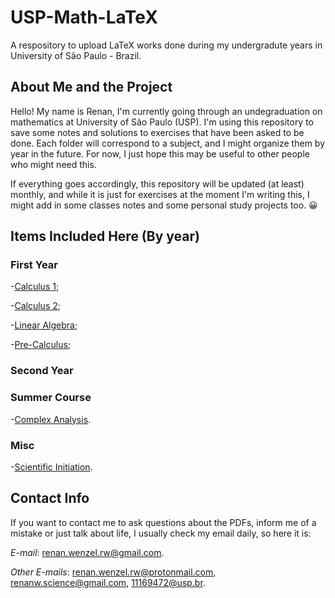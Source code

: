 # USP-Math-LaTeX
A respository to upload LaTeX works done during my undergradute years in University of São Paulo - Brazil.

## About Me and the Project

Hello! My name is Renan, I'm currently going through an undegraduation on mathematics at University of São Paulo (USP). I'm using this repository to save some notes and solutions to exercises that have been asked to be done. Each folder will correspond to a subject, and I might organize them by year in the future. For now, I just hope this may be useful to other people who might need this. 

If everything goes accordingly, this repository will be updated (at least) monthly, and while it is just for exercises at the moment I'm writing this, I might add in some classes notes and some personal study projects too. 😀

## Items Included Here (By year)
### First Year
-[Calculus 1](https://github.com/RenanLeznew/USP-Math-LaTeX/tree/master/Calculus1);

-[Calculus 2](https://github.com/RenanLeznew/USP-Math-LaTeX/tree/master/Calculus2);

-[Linear Algebra](https://github.com/RenanLeznew/USP-Math-LaTeX/tree/master/Linear%20Algebra);

-[Pre-Calculus](https://github.com/RenanLeznew/USP-Math-LaTeX/tree/master/PreCalculus);
### Second Year

### Summer Course
-[Complex Analysis](https://github.com/RenanLeznew/USP-Math-LaTeX/tree/master/ComplexAnalysis).

### Misc
-[Scientific Initiation](https://github.com/RenanLeznew/USP-Math-LaTeX/tree/master/SciInit).

## Contact Info

If you want to contact me to ask questions about the PDFs, inform me of a mistake or just talk about life, I usually check my email daily, so here it is:

*E-mail*: renan.wenzel.rw@gmail.com.

*Other E-mails*: renan.wenzel.rw@protonmail.com, renanw.science@gmail.com, 11169472@usp.br.
